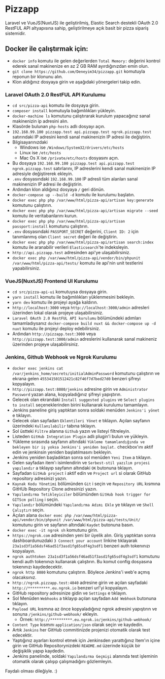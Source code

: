 # Pizzapp
Laravel ve VueJS(NuxtJS) ile geliştirilmiş, Elastic Search destekli OAuth 2.0 RestFUL API altyapısına sahip, geliştirilmeye açık basit bir pizza sipariş sistemidir. 


## Docker ile çalıştırmak için:
- `docker info` komutu ile gelen değerlerden `Total Memory:` değerini kontrol ederek sanal makinenize en az 2 GB RAM ayırdığınızdan emin olun.
- `git clone https://github.com/Deneyim34/pizzapp.git` komutuyla reponun bir klonunu alın.
- Klon aldığınız dosyaya girin ve aşağıdaki yönergeleri takip edin.

### Laravel OAuth 2.0 RestFUL API Kurulumu
- `cd src/pizza-api` komutu ile dosyaya girin.
- `composer install` komutuyla bağımlılıkları yükleyin.
- `docker-machine ls` komutunu çalıştırarak kurulum yapacağınız sanal makinenizin ip adresini alın.
- Klasörde bulunan `php-hosts` adlı dosyayı açın.
- `192.168.99.100 pizzapp.test api.pizzapp.test ngrok.pizzapp.test` satırındaki IP adresini kendi sanal makinenizin IP adresi ile değiştirin.
- Bilgisayarınızdaki 
    - Windows ise `/Windows/System32/drivers/etc/hosts` 
    - Linux ise `/etc/hosts`
    - Mac Os X ise `/private/etc/hosts`
    dosyasını açın.
- Bu dosyaya `192.168.99.100 pizzapp.test api.pizzapp.test ngrok.pizzapp.test` satırlarını, IP adreslerini kendi sanal makinenizin IP adresiyle değiştirerek ekleyin.
- `.env` dosyasındaki `192.168.99.100` IP adresli tüm alanları sanal makinenizin IP adresi ile değiştirin.
- Ardından klon aldığınız dosyaya `/` geri dönün.
- `docker-compose up --build -d` komutu ile kurulumu başlatın.
- `docker exec php php /var/www/html/pizza-api/artisan key:generate` komutunu çalıştırın.
- `docker exec php php /var/www/html/pizza-api/artisan migrate --seed` komutu ile veritabanlarını kurun.
- `docker exec php php /var/www/html/pizza-api/artisan passport:install` komutunu çalıştırın.
- `.env` dosyasındaki `PASSPORT_SECRET` değerini, `Client ID: 2` için tanımlanmış olan `Client secret` değeri ile değiştirin.
- `docker exec php php /var/www/html/pizza-api/artisan search:index` komutu ile aranabilir verileri `Elasticsearch`'te indeksleyin.
- `http://api.pizzapp.test` adresinden api'ye ulaşabilirsiniz.
- `docker exec php /var/www/html/pizza-api/vendor/bin/phpunit /var/www/html/pizza-api/tests/` komutu ile api'nin unit testlerini yapabilirsiniz.

### VueJS(NuxtJS) Frontend UI Kurulumu
- `cd src/pizza-api-ui` komutuysa dosyaya girin.
- `yarn install` komutu ile bağımlılıkları yüklenmesini bekleyin.
- `yarn dev` komutu ile projeyi ayağa kaldırın.
- `http://localhost:3000` veya `http://localhost:3000/admin` adresleri üzerinden lokal olarak projeye ulaşabilirsiniz.
- `Laravel OAuth 2.0 RestFUL API kurulumu` bölümündeki adımları tamamladıysanız `docker-compose build nuxt && docker-compose up -d nuxt` komutu ile projeyi deploy edebilirsiniz.
- Ardından `http://pizzapp.test:3000` veya `http://pizzapp.test:3000/admin` adreslerini kullanarak sanal makineniz üzerinden projeye ulaşabilirsiniz.

### Jenkins, Github Webhook ve Ngrok Kurulumu
- `docker exec jenkins cat /var/jenkins_home/secrets/initialAdminPassword` komutunu çalıştırın ve ekrana gelen `455341501512421c82f46f7d7bed27d0` benzeri şifreyi kopyalayın.
- `http://pizzapp.test:8080/jenkins` adresine girin ve `Administrator Password` yazan alana, kopyaladığınız şifreyi yapıştırın.
- Gelecek olan ekrandaki `Install suggested plugins` ve `Select plugins to install` seçeneklerinden birini kullanarak kurulumu tamamlayın.
- Jenkins paneline giriş yaptıktan sonra soldaki menüden `Jenkins'i yönet` e tıklayın.
- Gelecek olan sayfadan `Eklentileri Yönet` e tıklayın. Açılan sayfanın üzerindeki `Kullanılabilir` tabına tıklayın.
- Sol üstteki `Filtre` alanına `Github` yazın ve listeyi filtreleyin.
- Listeden `GitHub Integration Plugin` adlı plugin'i bulun ve yükleyin.
- Yükleme sırasında sayfanın altındaki `Yükleme tamamlandığında ve bekleyen bir iş yoksa Jenkins'i yeniden başlat.` checkbox'ını aktif edin ve jenkinsin yeniden başlatılmasını bekleyin.
- Jenkins yeniden başladıktan sonra sol menüden `Yeni Item` a tıklayın.
- Gelen sayfadan item'ı isimlendirin ve `Serbest-stil yazılım projesi yapılandır` a tıklayıp sayfanın altındaki `OK` butonuna tıklayın.
- Sayfadan `GitHub project` i aktif edin ve `Project url` si olarak GitHub repository adresinizi yazın.
- `Kaynak Kodu Yönetimi` bölümünden `Git` i seçin ve `Repository URL` kısmına GitHUb Repository Clone adresinizi yazın.
- `Yapılandırma Tetikleyiciler` bölümünden `GitHub hook trigger for GITScm polling` i seçin.
- `Yapılandır` bölümündeki `Yapılandırma Adımı Ekle` ye tıklayın ve `Shell Çalıştır`ı seçin.
- Açılan alana `docker exec php /var/www/html/pizza-api/vendor/bin/phpunit /var/www/html/pizza-api/tests/Unit/` komutunu girin ve sayfanın altındaki `Kaydet` butonuna basın.
- `docker exec -it ngrok sh` komutunu girin.
- `https://ngrok.com` adresinden yeni bir üyelik alın. Giriş yaptıktan sonra dashboardunuzdaki `3 Connect your account` linkine tıklayarak `23a1sd3f1a56dsf46ad51f3asd1fg65sdf4g3sdf1` benzeri auth tokenınızı kopyalayın.
- `ngrok authtoken 23a1sd3f1a56dsf46ad51f3asd1fg65sdf4g3sdf1` komutunu kendi auth tokenınızı kullanarak çalıştırın. Bu komut config dosyasına tokenınızı kaydedecektir.
- `ngrok http 8080` komutunu çalıştırın. Böylece Jenkins'i web'e açmış olacaksınız.
- `http://ngrok.pizzapp.test:4040` adresine girin ve açılan sayfadaki `http://**********.eu.ngrok.io` benzeri url'yi kopyalayın.
- GitHub repository adresinize gidin ve `Settings` e tıklayın.
- Sol Menüden `Webhooks` a tıklayıp açılan sayfadan `Add Webhook` butonuna tıklayın.
- `Payload URL` kısmına az önce kopyaladığınız ngrok adresini yapıştırın ve sonuna `/jenkins/github-webhook/` ekleyin. 
    - Örnek: `http://**********.eu.ngrok.io/jenkins/github-webhook/`
- `Content Type` kısmını `application/json` olarak seçin ve kaydedin.
- Artık `Jenkins` her GitHub commitinizde projenizi otomatik olarak test edecektir.
- Yaptığınız ayarları kontrol etmek için Jenkinsden yarattığınız Item'ın içine girin ve GitHub Repositorynizdeki `README.md` üzerinde küçük bir değişiklik yapıp kaydedin.
- Jenkins panelinde, soldaki `Yapılandırma Geçmişi` alanında test işleminin otomatik olarak çalışıp çalışmadığını gözlemleyin.

Faydalı olması dileğiyle. :)